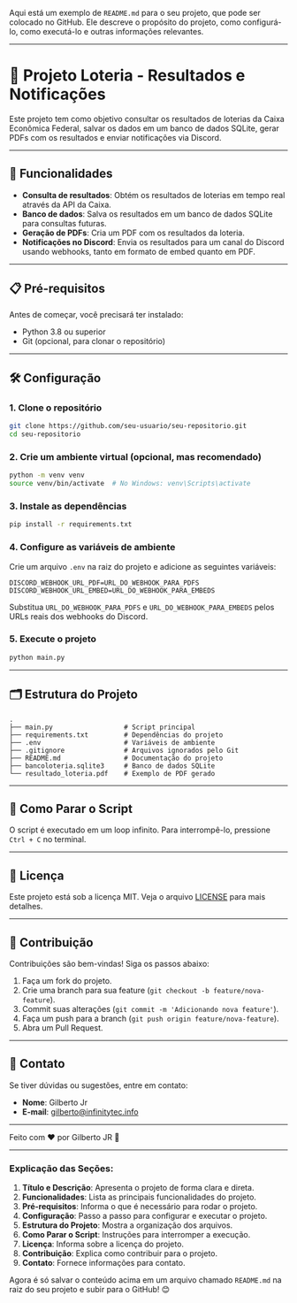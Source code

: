 Aqui está um exemplo de `README.md` para o seu projeto, que pode ser colocado no GitHub. Ele descreve o propósito do projeto, como configurá-lo, como executá-lo e outras informações relevantes.

---

# 🎰 Projeto Loteria - Resultados e Notificações

Este projeto tem como objetivo consultar os resultados de loterias da Caixa Econômica Federal, salvar os dados em um banco de dados SQLite, gerar PDFs com os resultados e enviar notificações via Discord.

---

## 🚀 Funcionalidades

- **Consulta de resultados**: Obtém os resultados de loterias em tempo real através da API da Caixa.
- **Banco de dados**: Salva os resultados em um banco de dados SQLite para consultas futuras.
- **Geração de PDFs**: Cria um PDF com os resultados da loteria.
- **Notificações no Discord**: Envia os resultados para um canal do Discord usando webhooks, tanto em formato de embed quanto em PDF.

---

## 📋 Pré-requisitos

Antes de começar, você precisará ter instalado:

- Python 3.8 ou superior
- Git (opcional, para clonar o repositório)

---

## 🛠️ Configuração

### 1. Clone o repositório

```bash
git clone https://github.com/seu-usuario/seu-repositorio.git
cd seu-repositorio
```

### 2. Crie um ambiente virtual (opcional, mas recomendado)

```bash
python -m venv venv
source venv/bin/activate  # No Windows: venv\Scripts\activate
```

### 3. Instale as dependências

```bash
pip install -r requirements.txt
```

### 4. Configure as variáveis de ambiente

Crie um arquivo `.env` na raiz do projeto e adicione as seguintes variáveis:

```plaintext
DISCORD_WEBHOOK_URL_PDF=URL_DO_WEBHOOK_PARA_PDFS
DISCORD_WEBHOOK_URL_EMBED=URL_DO_WEBHOOK_PARA_EMBEDS
```

Substitua `URL_DO_WEBHOOK_PARA_PDFS` e `URL_DO_WEBHOOK_PARA_EMBEDS` pelos URLs reais dos webhooks do Discord.

### 5. Execute o projeto

```bash
python main.py
```

---

## 🗂️ Estrutura do Projeto

```
.
├── main.py                  # Script principal
├── requirements.txt         # Dependências do projeto
├── .env                     # Variáveis de ambiente
├── .gitignore               # Arquivos ignorados pelo Git
├── README.md                # Documentação do projeto
├── bancoloteria.sqlite3     # Banco de dados SQLite
└── resultado_loteria.pdf    # Exemplo de PDF gerado
```

---

## 🛑 Como Parar o Script

O script é executado em um loop infinito. Para interrompê-lo, pressione `Ctrl + C` no terminal.

---

## 📄 Licença

Este projeto está sob a licença MIT. Veja o arquivo [LICENSE](LICENSE) para mais detalhes.

---

## 🤝 Contribuição

Contribuições são bem-vindas! Siga os passos abaixo:

1. Faça um fork do projeto.
2. Crie uma branch para sua feature (`git checkout -b feature/nova-feature`).
3. Commit suas alterações (`git commit -m 'Adicionando nova feature'`).
4. Faça um push para a branch (`git push origin feature/nova-feature`).
5. Abra um Pull Request.

---

## 📧 Contato

Se tiver dúvidas ou sugestões, entre em contato:

- **Nome**: Gilberto Jr
- **E-mail**: gilberto@infinitytec.info


---

Feito com ❤️ por Gilberto JR 👋

---

### Explicação das Seções:

1. **Título e Descrição**: Apresenta o projeto de forma clara e direta.
2. **Funcionalidades**: Lista as principais funcionalidades do projeto.
3. **Pré-requisitos**: Informa o que é necessário para rodar o projeto.
4. **Configuração**: Passo a passo para configurar e executar o projeto.
5. **Estrutura do Projeto**: Mostra a organização dos arquivos.
6. **Como Parar o Script**: Instruções para interromper a execução.
7. **Licença**: Informa sobre a licença do projeto.
8. **Contribuição**: Explica como contribuir para o projeto.
9. **Contato**: Fornece informações para contato.

Agora é só salvar o conteúdo acima em um arquivo chamado `README.md` na raiz do seu projeto e subir para o GitHub! 😊
